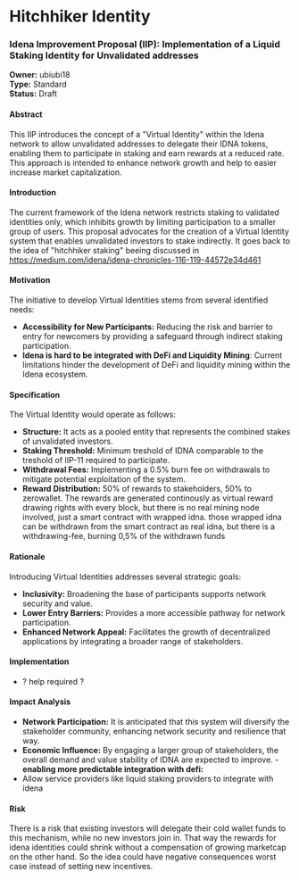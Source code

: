# Hitchhiker Identity

### Idena Improvement Proposal (IIP): Implementation of a Liquid Staking Identity for Unvalidated addresses 

**Owner:** ubiubi18  
**Type:** Standard  
**Status:** Draft  

#### Abstract
This IIP introduces the concept of a "Virtual Identity" within the Idena network to allow unvalidated addresses to delegate their IDNA tokens, enabling them to participate in staking and earn rewards at a reduced rate. This approach is intended to enhance network growth and help to easier increase market capitalization.

#### Introduction
The current framework of the Idena network restricts staking to validated identities only, which inhibits growth by limiting participation to a smaller group of users. This proposal advocates for the creation of a Virtual Identity system that enables unvalidated investors to stake indirectly. It goes back to the idea of "hitchhiker staking" beeing discussed in https://medium.com/idena/idena-chronicles-116-119-44572e34d461

#### Motivation
The initiative to develop Virtual Identities stems from several identified needs:
- **Accessibility for New Participants:** Reducing the risk and barrier to entry for newcomers by providing a safeguard through indirect staking participation.
-  **Idena is hard to be integrated with DeFi and Liquidity Mining**: Current limitations hinder the development of DeFi and liquidity mining within the Idena ecosystem.

#### Specification
The Virtual Identity would operate as follows:
- **Structure:** It acts as a pooled entity that represents the combined stakes of unvalidated investors.
- **Staking Threshold:** Minimum treshold of IDNA comparable to the treshold of IIP-11 required to participate.
- **Withdrawal Fees:** Implementing a 0.5% burn fee on withdrawals to mitigate potential exploitation of the system.
- **Reward Distribution:** 50% of rewards to stakeholders, 50% to zerowallet. The rewards are generated continously as virtual reward drawing rights with every block, but there is no real mining node involved, just a smart contract with wrapped idna. those wrapped idna can be withdrawn from the smart contract as real idna, but there is a withdrawing-fee, burning 0,5% of the withdrawn funds

#### Rationale
Introducing Virtual Identities addresses several strategic goals:
- **Inclusivity:** Broadening the base of participants supports network security and value.
- **Lower Entry Barriers:** Provides a more accessible pathway for network participation.
- **Enhanced Network Appeal:** Facilitates the growth of decentralized applications by integrating a broader range of stakeholders.

#### Implementation
- ? help required ?

#### Impact Analysis
- **Network Participation:** It is anticipated that this system will diversify the stakeholder community, enhancing network security and resilience that way.
- **Economic Influence:** By engaging a larger group of stakeholders, the overall demand and value stability of IDNA are expected to improve.
-**enabling more predictable integration with defi:**
- Allow service providers like liquid staking providers to integrate with idena

#### Risk
There is a risk that existing investors will delegate their cold wallet funds to this mechanism, while no new investors join in. That way the rewards for idena identities could shrink without a compensation of growing marketcap on the other hand. So the idea could have negative consequences worst case instead of setting new incentives.

